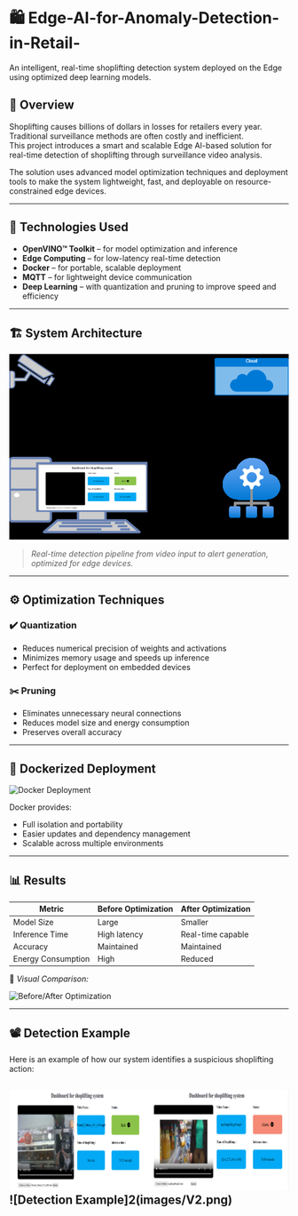 # 🛍️ Edge-AI-for-Anomaly-Detection-in-Retail-

An intelligent, real-time shoplifting detection system deployed on the Edge using optimized deep learning models.

## 📌 Overview

Shoplifting causes billions of dollars in losses for retailers every year. Traditional surveillance methods are often costly and inefficient.  
This project introduces a smart and scalable Edge AI-based solution for real-time detection of shoplifting through surveillance video analysis.

The solution uses advanced model optimization techniques and deployment tools to make the system lightweight, fast, and deployable on resource-constrained edge devices.

---

## 🧠 Technologies Used

- **OpenVINO™ Toolkit** – for model optimization and inference
- **Edge Computing** – for low-latency real-time detection
- **Docker** – for portable, scalable deployment
- **MQTT** – for lightweight device communication
- **Deep Learning** – with quantization and pruning to improve speed and efficiency

---

## 🏗️ System Architecture

![System Architecture](images/slide11_image.png)

> *Real-time detection pipeline from video input to alert generation, optimized for edge devices.*

---

## ⚙️ Optimization Techniques

### ✔️ Quantization
- Reduces numerical precision of weights and activations
- Minimizes memory usage and speeds up inference
- Perfect for deployment on embedded devices

### ✂️ Pruning
- Eliminates unnecessary neural connections
- Reduces model size and energy consumption
- Preserves overall accuracy

---

## 🐳 Dockerized Deployment

![Docker Deployment](images/slide20_image.png)

Docker provides:
- Full isolation and portability
- Easier updates and dependency management
- Scalable across multiple environments

---

## 📊 Results

| Metric               | Before Optimization | After Optimization |
|----------------------|---------------------|--------------------|
| Model Size           | Large               | Smaller            |
| Inference Time       | High latency        | Real-time capable  |
| Accuracy             | Maintained          | Maintained         |
| Energy Consumption   | High                | Reduced            |

📸 *Visual Comparison:*

![Before/After Optimization](comparaison.png)

---

## 📽️ Detection Example

Here is an example of how our system identifies a suspicious shoplifting action:

![Detection Example1](images/V1.png)
![Detection Example]2(images/V2.png)
---


